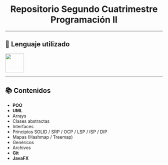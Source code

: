 <h1 align="center"> Repositorio Segundo Cuatrimestre Programación II</h1>

---

<h2>🔧 Lenguaje utilizado</h2>

<p>
  <a href="https://skillicons.dev">
    <img src="https://skillicons.dev/icons?i=java&theme=dark" height="60" width="60"/>
  </a>
</p>

---

<h2>📚 Contenidos</h2>


- **POO**
- **UML**
- Arrays
- Clases abstractas
- Interfaces
- Principios SOLID / SRP / OCP / LSP / ISP / DIP
- Mapas (Hashmap / Treemap)
- Genéricos
- Archivos
- **Git**
- **JavaFX**

